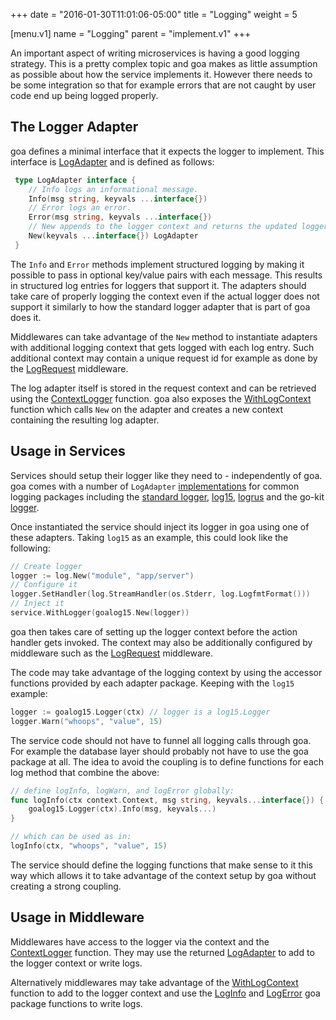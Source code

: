+++
date = "2016-01-30T11:01:06-05:00"
title = "Logging"
weight = 5

[menu.v1]
name = "Logging"
parent = "implement.v1"
+++

An important aspect of writing microservices is having a good logging strategy. This is a pretty
complex topic and goa makes as little assumption as possible about how the service implements it.
However there needs to be some integration so that for example errors that are not caught by user
code end up being logged properly.

## The Logger Adapter

goa defines a minimal interface that it expects the logger to implement. This
interface is
[LogAdapter](https://goa.design/v1/reference/goa/#type-logadapter-a-name-goa-logadapter-a)
and is defined as follows:

```go
 type LogAdapter interface {
 	// Info logs an informational message.
 	Info(msg string, keyvals ...interface{})
 	// Error logs an error.
 	Error(msg string, keyvals ...interface{})
 	// New appends to the logger context and returns the updated logger adapter.
 	New(keyvals ...interface{}) LogAdapter
 }
```

The `Info` and `Error` methods implement structured logging by making it possible to pass in
optional key/value pairs with each message. This results in structured log entries for loggers that
support it. The adapters should take care of properly logging the context even if the actual logger
does not support it similarly to how the standard logger adapter that is part of goa does it.

Middlewares can take advantage of the `New` method to instantiate adapters with additional logging
context that gets logged with each log entry. Such additional context may contain a unique request
id for example as done by the
[LogRequest](https://goa.design/v1/reference/goa/middleware/#func-logrequest-a-name-middleware-logrequest-a)
middleware.

The log adapter itself is stored in the request context and can be retrieved using the
[ContextLogger](https://goa.design/v1/reference/goa/#func-contextlogger-a-name-goa-logadapter-contextlogger-a)
function. goa also exposes the
[WithLogContext](https://goa.design/v1/reference/goa/#func-withlogcontext-a-name-goa-withlogcontext-a)
function which calls `New` on the adapter and creates a new context containing the resulting log
adapter.

## Usage in Services

Services should setup their logger like they need to - independently of goa. goa comes with a
number of `LogAdapter` [implementations](https://goa.design/v1/reference/) for common logging packages
including the [standard logger](https://golang.org/pkg/log/),
[log15](https://github.com/inconshreveable/log15), [logrus](https://github.com/Sirupsen/logrus) and
the go-kit [logger](https://github.com/go-kit/kit).

Once instantiated the service should inject its logger in goa using one of these adapters. Taking
`log15` as an example, this could look like the following:

```go
// Create logger
logger := log.New("module", "app/server")
// Configure it
logger.SetHandler(log.StreamHandler(os.Stderr, log.LogfmtFormat()))
// Inject it
service.WithLogger(goalog15.New(logger))
```

goa then takes care of setting up the logger context before the action handler gets invoked. The
context may also be additionally configured by middleware such as the
[LogRequest](https://goa.design/v1/reference/goa/middleware/#func-logrequest-a-name-middleware-logrequest-a)
middleware.

The code may take advantage of the logging context by using the accessor functions provided by each
adapter package. Keeping with the `log15` example:

```go
logger := goalog15.Logger(ctx) // logger is a log15.Logger
logger.Warn("whoops", "value", 15)
```

The service code should not have to funnel all logging calls through goa. For example the database
layer should probably not have to use the goa package at all. The idea to avoid the coupling is
to define functions for each log method that combine the above:

```go
// define logInfo, logWarn, and logError globally:
func logInfo(ctx context.Context, msg string, keyvals...interface{}) {
	goalog15.Logger(ctx).Info(msg, keyvals...)
}

// which can be used as in:
logInfo(ctx, "whoops", "value", 15)
```

The service should define the logging functions that make sense to it this way which allows it to
take advantage of the context setup by goa without creating a strong coupling.

## Usage in Middleware

Middlewares have access to the logger via the context and the
[ContextLogger](https://goa.design/v1/reference/goa/#func-contextlogger-a-name-goa-logadapter-contextlogger-a)
function. They may use the returned
[LogAdapter](https://goa.design/v1/reference/goa/#type-logadapter-a-name-goa-logadapter-a) to add to the
logger context or write logs.

Alternatively middlewares may take advantage of the
[WithLogContext](https://goa.design/v1/reference/goa/#func-withlogcontext-a-name-goa-withlogcontext-a)
function to add to the logger context and use the
[LogInfo](https://goa.design/v1/reference/goa/#func-loginfo-a-name-goa-loginfo-a) and
[LogError](https://goa.design/v1/reference/goa/#func-logerror-a-name-goa-logerror-a) goa package
functions to write logs.


